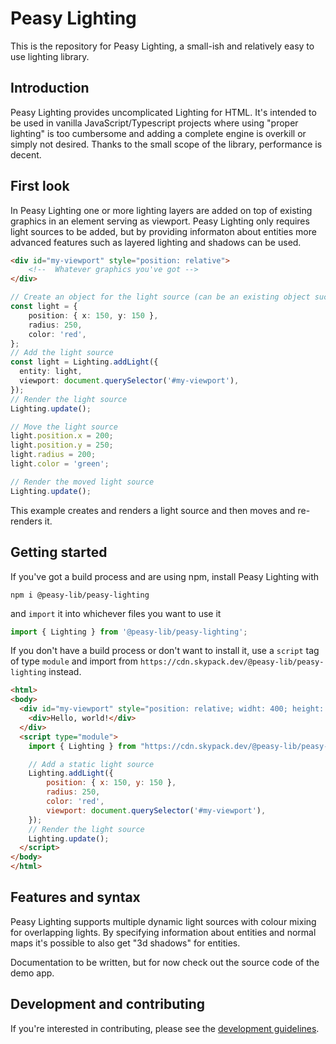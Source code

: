 # Peasy Lighting

This is the repository for Peasy Lighting, a small-ish and relatively easy to use lighting library.

## Introduction

Peasy Lighting provides uncomplicated Lighting for HTML. It's intended to be used in vanilla JavaScript/Typescript projects where using "proper lighting" is too cumbersome and adding a complete engine is overkill or simply not desired. Thanks to the small scope of the library, performance is decent.

## First look

In Peasy Lighting one or more lighting layers are added on top of existing graphics in an element serving as viewport. Peasy Lighting only requires light sources to be added, but by providing informaton about entities more advanced features such as layered lighting and shadows can be used.

```html
<div id="my-viewport" style="position: relative">
    <!--  Whatever graphics you've got -->
</div>
```
```ts
// Create an object for the light source (can be an existing object such as player)
const light = {
    position: { x: 150, y: 150 },
    radius: 250,
    color: 'red',
};
// Add the light source
const light = Lighting.addLight({
  entity: light,
  viewport: document.querySelector('#my-viewport'),
});
// Render the light source
Lighting.update();

// Move the light source
light.position.x = 200;
light.position.y = 250;
light.radius = 200;
light.color = 'green';

// Render the moved light source
Lighting.update();
```
This example creates and renders a light source and then moves and re-renders it.

## Getting started

If you've got a build process and are using npm, install Peasy Lighting with

    npm i @peasy-lib/peasy-lighting

and `import` it into whichever files you want to use it

```ts
import { Lighting } from '@peasy-lib/peasy-lighting';
```

If you don't have a build process or don't want to install it, use a `script` tag of type `module` and import from `https://cdn.skypack.dev/@peasy-lib/peasy-lighting` instead.

```html
<html>
<body>
  <div id="my-viewport" style="position: relative; widht: 400; height: 400;">
    <div>Hello, world!</div>
  </div>
  <script type="module">
    import { Lighting } from "https://cdn.skypack.dev/@peasy-lib/peasy-lighting";

    // Add a static light source
    Lighting.addLight({
        position: { x: 150, y: 150 },
        radius: 250,
        color: 'red',
        viewport: document.querySelector('#my-viewport'),
    });
    // Render the light source
    Lighting.update();
  </script>
</body>
</html>
```

## Features and syntax

Peasy Lighting supports multiple dynamic light sources with colour mixing for overlapping lights. By specifying information about entities and normal maps it's possible to also get "3d shadows" for entities.

Documentation to be written, but for now check out the source code of the demo app.

## Development and contributing

If you're interested in contributing, please see the [development guidelines](DEVELOPMENT.md).
